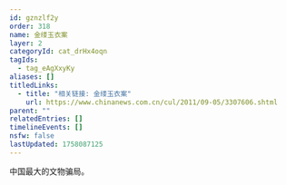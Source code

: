 ```yaml
---
id: gznzlf2y
order: 318
name: 金缕玉衣案
layer: 2
categoryId: cat_drHx4oqn
tagIds:
  - tag_eAgXxyKy
aliases: []
titledLinks:
  - title: "相关链接: 金缕玉衣案"
    url: https://www.chinanews.com.cn/cul/2011/09-05/3307606.shtml
parent: ""
relatedEntries: []
timelineEvents: []
nsfw: false
lastUpdated: 1758087125
---
```


中国最大的文物骗局。